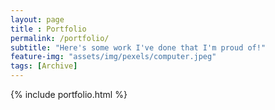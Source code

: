 ```yaml
--- 
layout: page
title : Portfolio 
permalink: /portfolio/
subtitle: "Here's some work I've done that I'm proud of!" 
feature-img: "assets/img/pexels/computer.jpeg"
tags: [Archive]
---
```


{% include portfolio.html %}
